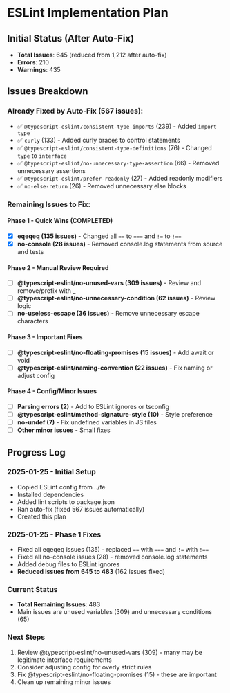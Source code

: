 # ESLint Implementation Plan

## Initial Status (After Auto-Fix)
- **Total Issues**: 645 (reduced from 1,212 after auto-fix)
- **Errors**: 210
- **Warnings**: 435

## Issues Breakdown

### Already Fixed by Auto-Fix (567 issues):
- ✅ `@typescript-eslint/consistent-type-imports` (239) - Added `import type`
- ✅ `curly` (133) - Added curly braces to control statements
- ✅ `@typescript-eslint/consistent-type-definitions` (76) - Changed `type` to `interface`
- ✅ `@typescript-eslint/no-unnecessary-type-assertion` (66) - Removed unnecessary assertions
- ✅ `@typescript-eslint/prefer-readonly` (27) - Added readonly modifiers
- ✅ `no-else-return` (26) - Removed unnecessary else blocks

### Remaining Issues to Fix:

#### Phase 1 - Quick Wins (COMPLETED)
- [x] **eqeqeq (135 issues)** - Changed all `==` to `===` and `!=` to `!==`
- [x] **no-console (28 issues)** - Removed console.log statements from source and tests

#### Phase 2 - Manual Review Required
- [ ] **@typescript-eslint/no-unused-vars (309 issues)** - Review and remove/prefix with _
- [ ] **@typescript-eslint/no-unnecessary-condition (62 issues)** - Review logic
- [ ] **no-useless-escape (36 issues)** - Remove unnecessary escape characters

#### Phase 3 - Important Fixes
- [ ] **@typescript-eslint/no-floating-promises (15 issues)** - Add await or void
- [ ] **@typescript-eslint/naming-convention (22 issues)** - Fix naming or adjust config

#### Phase 4 - Config/Minor Issues
- [ ] **Parsing errors (2)** - Add to ESLint ignores or tsconfig
- [ ] **@typescript-eslint/method-signature-style (10)** - Style preference
- [ ] **no-undef (7)** - Fix undefined variables in JS files
- [ ] **Other minor issues** - Small fixes

## Progress Log

### 2025-01-25 - Initial Setup
- Copied ESLint config from ../fe
- Installed dependencies
- Added lint scripts to package.json
- Ran auto-fix (fixed 567 issues automatically)
- Created this plan

### 2025-01-25 - Phase 1 Fixes
- Fixed all eqeqeq issues (135) - replaced `==` with `===` and `!=` with `!==`
- Fixed all no-console issues (28) - removed console.log statements
- Added debug files to ESLint ignores
- **Reduced issues from 645 to 483** (162 issues fixed)

### Current Status
- **Total Remaining Issues**: 483
- Main issues are unused variables (309) and unnecessary conditions (65)

### Next Steps
1. Review @typescript-eslint/no-unused-vars (309) - many may be legitimate interface requirements
2. Consider adjusting config for overly strict rules
3. Fix @typescript-eslint/no-floating-promises (15) - these are important
4. Clean up remaining minor issues
